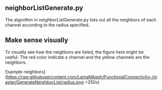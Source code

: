 ## neighborListGenerate.py 
The algorithm in neighborListGenerate.py lists out all the neighbors of each channel according to the radius specified. 

## Make sense visually
To visually see how the neighbors are listed, the figure here might be useful. The red color indicate a channel and the yellow channels are the neighbors. 

 ![sample neighbors](https://raw.githubusercontent.com/LamaNIkesh/FunctionalConnectivity-/master/GenerateNeighborList/radius.png =250x)	

